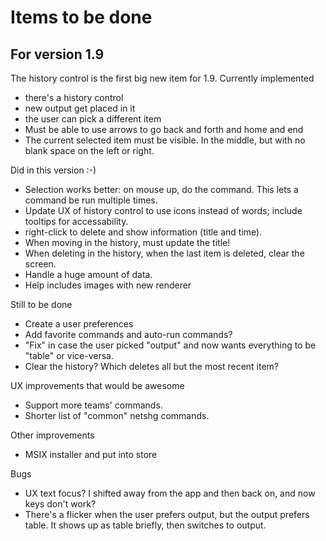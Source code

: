 ﻿# Items to be done

## For version 1.9

The history control is the first big new item for 1.9. Currently implemented
- there's a history control
- new output get placed in it
- the user can pick a different item 
- Must be able to use arrows to go back and forth and home and end
- The current selected item must be visible. In the middle, but with no blank space on the left or right.

Did in this version :-)
- Selection works better: on mouse up, do the command. This lets a command be run multiple times.
- Update UX of history control to use icons instead of words; include tooltips for accessability.
- right-click to delete and show information (title and time).
- When moving in the history, must update the title! 
- When deleting in the history, when the last item is deleted, clear the screen.
- Handle a huge amount of data.
- Help includes images with new renderer

Still to be done
- Create a user preferences
- Add favorite commands and auto-run commands?
- "Fix" in case the user picked "output" and now wants everything to be "table" or vice-versa.
- Clear the history? Which deletes all but the most recent item?

UX improvements that would be awesome
- Support more teams' commands.
- Shorter list of "common" netshg commands.

Other improvements
- MSIX installer and put into store

Bugs
- UX text focus? I shifted away from the app and then back on, and now keys don't work?
- There's a flicker when the user prefers output, but the output prefers table. It shows up as table briefly, then switches to output.